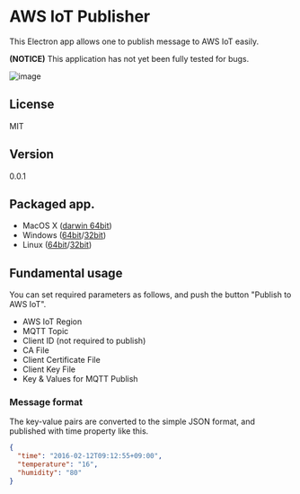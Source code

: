 # AWS IoT Publisher

This Electron app allows one to publish message to AWS IoT easily.

**(NOTICE)** This application has not yet been fully tested for bugs.  

![image](https://qiita-image-store.s3.amazonaws.com/0/43383/0506f0d9-5487-ca1f-ddc6-5147da0a04ec.png)

## License

MIT

## Version

0.0.1

## Packaged app.

* MacOS X ([darwin 64bit](https://github.com/yamaryu0508/aws-iot-publisher/tree/master/AWS%20IoT%20Publisher-darwin-x64))
* Windows ([64bit](https://github.com/yamaryu0508/aws-iot-publisher/tree/master/AWS%20IoT%20Publisher-win32-x64)/[32bit](https://github.com/yamaryu0508/aws-iot-publisher/tree/master/AWS%20IoT%20Publisher-win32-ia32))
* Linux ([64bit](https://github.com/yamaryu0508/aws-iot-publisher/tree/master/AWS%20IoT%20Publisher-linux-x64)/[32bit](https://github.com/yamaryu0508/aws-iot-publisher/tree/master/AWS%20IoT%20Publisher-linux-ia32))

## Fundamental usage

You can set required parameters as follows, and push the button "Publish to AWS IoT".

* AWS IoT Region
* MQTT Topic
* Client ID (not required to publish)
* CA File
* Client Certificate File
* Client Key File
* Key & Values for MQTT Publish

### Message format

The key-value pairs are converted to the simple JSON format, and published with time property like this.
```json
{
  "time": "2016-02-12T09:12:55+09:00",
  "temperature": "16",
  "humidity": "80"
}
```

